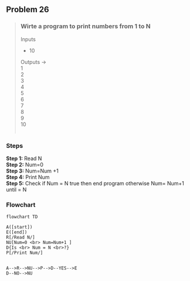 ## Problem 26

>### Wirte a program to print numbers from 1 to N
> Inputs <br>
> - 10 <br>
>
> Outputs -> <br>
>1  <br>
>2	<br>
>3	<br>
>4	<br>
>5	<br>
>6	<br>
>7	<br>
>8	<br>
>9	<br>
>10	<br>
><br>



### Steps

**Step 1:** Read N <br>
**Step 2:**	Num=0 <br>
**Step 3:**	Num=Num +1 <br>
**Step 4:**	Print Num <br>
**Step 5:**	Check if Num = N true  then end program otherwise  Num= Num+1 until = N<br>

### Flowchart

```mermaid
flowchart TD

A([start])
E([end])
R[/Read N/]
NU[Num=0 <br> Num=Num+1 ]
D{Is <br> Num = N <br>?}
P[/Print Num/]


A-->R-->NU-->P-->D--YES-->E
D--NO-->NU


```

